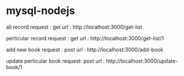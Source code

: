 # mysql-nodejs

all record
request : get
url : http://localhost:3000/get-list

perticular record
request : get
url : http://localhost:3000/get-list/1

add new book
request : post
url : http://localhost:3000/add-book

update perticular book
request: post
url : http://localhost:3000/update-book/1
